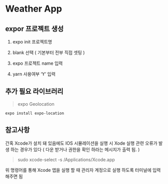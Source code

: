 # Weather App

## expor 프로젝트 생성

1. expo init 프로젝트명

2. blank 선택 ( 기본부터 전부 직접 셋팅 )

3. expo 프로젝트 name 입력

4. yarn 사용여부 ‘Y’ 입력

## 추가 필요 라이브러리

> expo Geolocation

```
expo install expo-location
```

## 참고사항

간혹 Xcode가 설치 돼 있음에도 IOS 시뮬레이션을 실행 시
Xode 실행 관련 오류가 발생 하는 경우가 있다
( 다운 받거나 권한을 확인 하라는 메시지가 출력 됨. )

> sudo xcode-select -s /Applications/Xcode.app

위 명령어를 통해 Xcode 앱을 실행 할 때 관리자 계정으로 실행 하도록 터미널에 입력 해주면 됨

